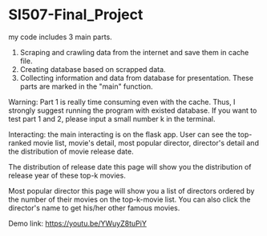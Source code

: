 # SI507-Final_Project
my code includes 3 main parts.
1. Scraping and crawling data from the internet and save them in cache file. 
2. Creating database based on scrapped data. 
3. Collecting information and data from database for presentation. These parts are marked in the "main" function.

Warning: Part 1 is really time consuming even with the cache. Thus, I strongly suggest running the program with existed database. If you want to test part 1 and 2, please input a small number k in the terminal.

Interacting: the main interacting is on the flask app. User can see the top-ranked movie list, movie's detail, most popular director, director's detail and the distribution of movie release date.

The distribution of release date
        this page will show you the distribution of release year of these top-k movies.

Most popular director
        this page will show you a list of directors ordered by the number of their movies on the top-k-movie list. You can also click the director's name to get his/her other famous movies.
        
Demo link: https://youtu.be/YWuyZ8tuPiY
